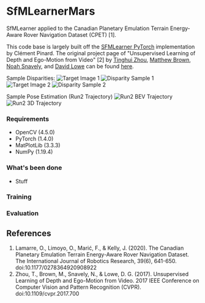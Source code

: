 # SfMLearnerMars
SfMLearner applied to the Canadian Planetary Emulation Terrain Energy-Aware Rover Navigation Dataset (CPET) [1].

This code base is largely built off the [SFMLearner PyTorch](https://github.com/ClementPinard/SfmLearner-Pytorch) 
implementation by Clément Pinard. The original project page of "Unsupervised Learning of Depth and 
Ego-Motion from Video" [2] by [Tinghui Zhou](https://people.eecs.berkeley.edu/~tinghuiz/), 
[Matthew Brown](http://matthewalunbrown.com/research/research.html), [Noah Snavely](http://www.cs.cornell.edu/~snavely/), 
and [David Lowe](https://www.cs.ubc.ca/~lowe/home.html) can be found [here](https://people.eecs.berkeley.edu/~tinghuiz/projects/SfMLearner/).

Sample Disparities:
![][img1] ![][disp1]
![][img2] ![][disp2]

Sample Pose Estimation (Run2 Trajectory)
![][run2d] ![][run3d]

[disp1]: https://github.com/agiachris/SfMLearnerMars/tree/main/misc/train_s0_disp.png "Disparity Sample 1"
[img1]: https://github.com/agiachris/SfMLearnerMars/tree/main/misc/train_s0_tgt_img.png "Target Image 1"

[disp2]: https://github.com/agiachris/SfMLearnerMars/tree/main/misc/train_s2_disp.png "Disparity Sample 2"
[img2]: https://github.com/agiachris/SfMLearnerMars/tree/main/misc/train_s2_tgt_img.png "Target Image 2"

[run2d]: https://github.com/agiachris/SfMLearnerMars/tree/main/misc/epo0_run2_umeyama_traj_overlap.png "Run2 BEV Trajectory"
[run3d]: https://github.com/agiachris/SfMLearnerMars/tree/main/misc/epo0_run2_umeyama_3Dtraj_overlap.png "Run2 3D Trajectory"

### Requirements
- OpenCV (4.5.0)
- PyTorch (1.4.0)
- MatPlotLib (3.3.3)
- NumPy (1.19.4)

### What's been done
- Stuff


### Training

### Evaluation

## References
1. Lamarre, O., Limoyo, O., Marić, F., & Kelly, J. (2020). The Canadian Planetary Emulation
Terrain Energy-Aware Rover Navigation Dataset. The International Journal of Robotics
Research, 39(6), 641-650. doi:10.1177/0278364920908922
2. Zhou, T., Brown, M., Snavely, N., & Lowe, D. G. (2017). Unsupervised Learning of Depth and
Ego-Motion from Video. 2017 IEEE Conference on Computer Vision and Pattern Recognition
(CVPR). doi:10.1109/cvpr.2017.700
